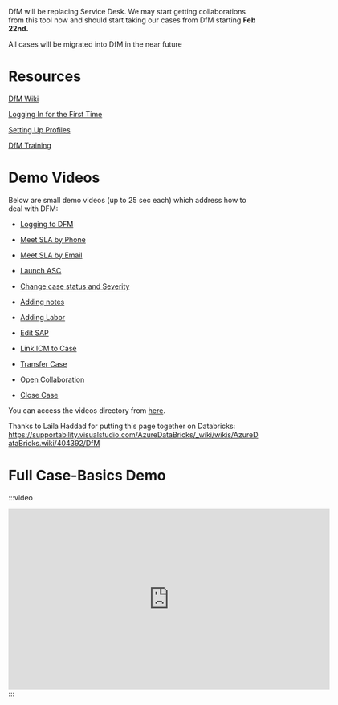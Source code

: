 DfM will be replacing Service Desk. We may start getting collaborations from this tool now and should start taking our cases from DfM starting **Feb **22nd.****

All cases will be migrated into DfM in the near future

# Resources
[DfM Wiki](https://dev.azure.com/CSSToolsPM/Dynamics%20for%20Microsoft/_wiki/wikis/DfM/59/Welcome)

[Logging In for the First Time](https://dev.azure.com/CSSToolsPM/Dynamics%20for%20Microsoft/_wiki/wikis/DfM/9/READ-ME-New-Users)

[Setting Up Profiles](https://dev.azure.com/CSSToolsPM/Dynamics%20for%20Microsoft/_wiki/wikis/DfM/38/Getting-Started-Set-Up?anchor=setup-a-browser-profile)

[DfM Training](https://microsoftlmsap2.lms.sapsf.com/learning/user/learning/program/viewProgramDetails.do?OWASP_CSRFTOKEN=SUTU-CI7F-FB1P-HPGN-FMTS-W1SW-V0ZQ-C1XJ&fromSF=Y&programID=DfM_Dynamics_365_for_CSS&menuGroup=Learning&menuItem=Cur&fromDeepLink=true&hideProgramDetailsBackLink=true)

# Demo Videos
Below are small demo videos (up to 25 sec each) which address how to deal with DFM:

- [Logging to DFM]( https://microsofteur-my.sharepoint.com/:v:/g/personal/alsaleh_microsoft_com/EW_jL_Rf8AhLmTJjz52CB1EBp9VOrLLJrIARFzvJ67V-Pw?e=D0g9zY)

- [Meet SLA by Phone]( https://microsofteur-my.sharepoint.com/:v:/g/personal/alsaleh_microsoft_com/ETk8f-KWbQJFm2KpEWs7qBgBZvm-JF9emd56ya_cT-IK3Q?e=abUVoo)

- [Meet SLA by Email]( https://microsofteur-my.sharepoint.com/:v:/g/personal/alsaleh_microsoft_com/ESL95X4KpsVMhzbZHOfA7vgBwALD9yGtknSyjGog9MJpTQ?e=qERRBJ)

- [Launch ASC]( https://microsofteur-my.sharepoint.com/:v:/g/personal/alsaleh_microsoft_com/EdR6htGEBmNApUD2AnDlnbMB6OVwLfut68g9ovzvB07sFg?e=MO53xe)

- [Change case status and Severity]( https://microsofteur-my.sharepoint.com/:v:/g/personal/alsaleh_microsoft_com/EaLcXz5xdMpPntEfvlW27KwBkiXbYJyFQzCWDwiHmNObTA?e=u713cd)

- [Adding notes]( https://microsofteur-my.sharepoint.com/:v:/g/personal/alsaleh_microsoft_com/EZXXi8p0LC9EmznUiqFycBcBnGWLQu9pQjiClNYxYEbXsg?e=k7i9R0)

- [Adding Labor]( https://microsofteur-my.sharepoint.com/:v:/g/personal/alsaleh_microsoft_com/EYu9SmBQl7lDjJ0bTWeOpDgB2a_JM52YoYG6Yrrdzz2wZQ?e=OrRJVP)

- [Edit SAP]( https://microsofteur-my.sharepoint.com/:v:/g/personal/alsaleh_microsoft_com/EQBQa20ZbXxLlhmVm6oNkysB3gmEjMs4JHcEXVs9GB2kbA?e=CfoBwZ)

- [Link ICM to Case]( https://microsofteur-my.sharepoint.com/:v:/g/personal/alsaleh_microsoft_com/EecioVSrRhZOhwvZE8IdxK0BiRdjlcZmi5D5712KzNn1aQ?e=awh0iD)

- [Transfer Case]( https://microsofteur-my.sharepoint.com/:v:/g/personal/alsaleh_microsoft_com/EepK-PAdQDxPlgj02UBEtzkB_PU_SMr3WlLXKQYMa8DzsA?e=WbAvfa)

- [Open Collaboration]( https://microsofteur-my.sharepoint.com/:v:/g/personal/alsaleh_microsoft_com/ESg5Sh0UBQRIn83D-LuXIEoBlZWP48AAAMO1h_QOWHwbTA?e=txhulO)

- [Close Case]( https://microsofteur-my.sharepoint.com/:v:/g/personal/alsaleh_microsoft_com/EcXNcSZKJUBKrobH5qrQ2bUBfDAegJ3TlVp2NtXbN2Rw5A?e=Rjo17r)

You can access the videos directory from [here](https://microsofteur-my.sharepoint.com/:f:/g/personal/alsaleh_microsoft_com/EgldWZVesCxCgej8LLSBGIQBMiAU6_GxCsFBykMPAeOPRQ?e=NdH840).


Thanks to Laila Haddad for putting this page together on Databricks: https://supportability.visualstudio.com/AzureDataBricks/_wiki/wikis/AzureDataBricks.wiki/404392/DfM

# Full Case-Basics Demo
:::video
<iframe width="640" height="360" src="https://msit.microsoftstream.com/embed/video/2363a1ff-0400-85a8-f50c-f1eb75567446?autoplay=false&amp;showinfo=true" allowfullscreen style="border:none;"></iframe>
:::